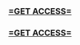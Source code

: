 <h3><strong><a href="https://www.google.com/url?q=https%3A%2F%2Fappbitly.com%2FgDNDO">=GET ACCESS=</a></strong></h3>

<h3><strong><a href="https://www.google.com/url?q=https%3A%2F%2Fappbitly.com%2FgDNDO">=GET ACCESS=</a></strong></h3>
